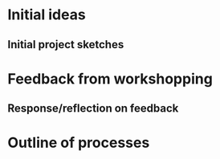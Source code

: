 # Initial ideas

## Initial project sketches




# Feedback from workshopping

## Response/reflection on feedback


# Outline of processes

## 

